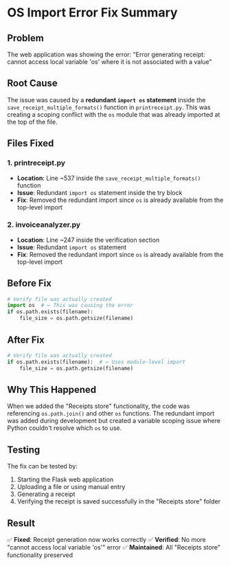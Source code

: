 # OS Import Error Fix Summary

## Problem
The web application was showing the error: "Error generating receipt: cannot access local variable 'os' where it is not associated with a value"

## Root Cause
The issue was caused by a **redundant `import os` statement** inside the `save_receipt_multiple_formats()` function in `printreceipt.py`. This was creating a scoping conflict with the `os` module that was already imported at the top of the file.

## Files Fixed

### 1. **printreceipt.py**
- **Location**: Line ~537 inside the `save_receipt_multiple_formats()` function
- **Issue**: Redundant `import os` statement inside the try block
- **Fix**: Removed the redundant import since `os` is already available from the top-level import

### 2. **invoiceanalyzer.py**
- **Location**: Line ~247 inside the verification section
- **Issue**: Redundant `import os` statement 
- **Fix**: Removed the redundant import since `os` is already available from the top-level import

## Before Fix
```python
# Verify file was actually created
import os  # ← This was causing the error
if os.path.exists(filename):
    file_size = os.path.getsize(filename)
```

## After Fix
```python
# Verify file was actually created
if os.path.exists(filename):  # ← Uses module-level import
    file_size = os.path.getsize(filename)
```

## Why This Happened
When we added the "Receipts store" functionality, the code was referencing `os.path.join()` and other `os` functions. The redundant import was added during development but created a variable scoping issue where Python couldn't resolve which `os` to use.

## Testing
The fix can be tested by:
1. Starting the Flask web application
2. Uploading a file or using manual entry
3. Generating a receipt
4. Verifying the receipt is saved successfully in the "Receipts store" folder

## Result
✅ **Fixed**: Receipt generation now works correctly
✅ **Verified**: No more "cannot access local variable 'os'" error
✅ **Maintained**: All "Receipts store" functionality preserved
